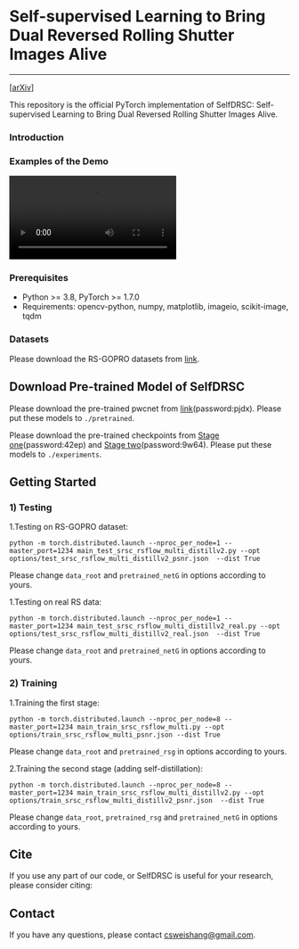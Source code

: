 # Self-supervised Learning to Bring Dual Reversed Rolling Shutter Images Alive
---
[[arXiv]()]

This repository is the official PyTorch implementation of SelfDRSC: Self-supervised Learning to Bring Dual Reversed Rolling Shutter Images Alive.

### Introduction


### Examples of the Demo
![image](https://github.com/shangwei5/SelfDRSC/tree/main/video_results/r0.mp4)

### Prerequisites
- Python >= 3.8, PyTorch >= 1.7.0
- Requirements: opencv-python, numpy, matplotlib, imageio, scikit-image, tqdm


### Datasets
Please download the RS-GOPRO datasets from [link](https://drive.google.com/u/0/uc?id=1DuJphkVpvsNjgPs73y_sm4WZ8tzfxOZf&export=download).


## Download Pre-trained Model of SelfDRSC
Please download the pre-trained pwcnet from [link](https://pan.baidu.com/s/12gnAdEaJb1a_MaBuWhqPLg?pwd=pjdx)(password:pjdx). Please put these models to `./pretrained`.

Please download the pre-trained checkpoints from [Stage one](https://pan.baidu.com/s/1rEteKQfOY5St_2vfKNJC2w?pwd=42ep)(password:42ep) and [Stage two](https://pan.baidu.com/s/19EeZ38wTVjZB7pX920bIig?pwd=9w64)(password:9w64). Please put these models to `./experiments`.

## Getting Started
### 1) Testing
1.Testing on RS-GOPRO dataset:
```
python -m torch.distributed.launch --nproc_per_node=1 --master_port=1234 main_test_srsc_rsflow_multi_distillv2.py --opt options/test_srsc_rsflow_multi_distillv2_psnr.json  --dist True
```
Please change `data_root` and `pretrained_netG` in options according to yours.

1.Testing on real RS data:
```
python -m torch.distributed.launch --nproc_per_node=1 --master_port=1234 main_test_srsc_rsflow_multi_distillv2_real.py --opt options/test_srsc_rsflow_multi_distillv2_real.json  --dist True
```
Please change `data_root` and `pretrained_netG` in options according to yours.

### 2) Training
1.Training the first stage:
```
python -m torch.distributed.launch --nproc_per_node=8 --master_port=1234 main_train_srsc_rsflow_multi.py --opt options/train_srsc_rsflow_multi_psnr.json --dist True
```
Please change `data_root` and `pretrained_rsg` in options according to yours.


2.Training the second stage (adding self-distillation):
```
python -m torch.distributed.launch --nproc_per_node=8 --master_port=1234 main_train_srsc_rsflow_multi_distillv2.py --opt options/train_srsc_rsflow_multi_distillv2_psnr.json  --dist True
```
Please change `data_root`, `pretrained_rsg` and `pretrained_netG` in options according to yours.

## Cite
If you use any part of our code, or SelfDRSC is useful for your research, please consider citing:


## Contact
If you have any questions, please contact csweishang@gmail.com.
